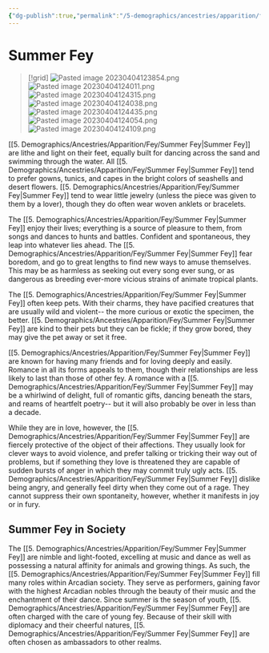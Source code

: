 ```yaml
---
{"dg-publish":true,"permalink":"/5-demographics/ancestries/apparition/fey/summer-fey/","noteIcon":""}
---
```


# Summer Fey

>[!grid]
>![Pasted image 20230404123854.png](/img/user/x.%20Assets/Attachments/Pasted%20image%2020230404123854.png)
>![Pasted image 20230404124011.png](/img/user/x.%20Assets/Attachments/Pasted%20image%2020230404124011.png)
>![Pasted image 20230404124315.png](/img/user/x.%20Assets/Attachments/Pasted%20image%2020230404124315.png)
>![Pasted image 20230404124038.png](/img/user/x.%20Assets/Attachments/Pasted%20image%2020230404124038.png)
>![Pasted image 20230404124435.png](/img/user/x.%20Assets/Attachments/Pasted%20image%2020230404124435.png)
>![Pasted image 20230404124054.png](/img/user/x.%20Assets/Attachments/Pasted%20image%2020230404124054.png)
>![Pasted image 20230404124109.png](/img/user/x.%20Assets/Attachments/Pasted%20image%2020230404124109.png)

[[5. Demographics/Ancestries/Apparition/Fey/Summer Fey\|Summer Fey]] are lithe and light on their feet, equally built for dancing across the sand and swimming through the water. All [[5. Demographics/Ancestries/Apparition/Fey/Summer Fey\|Summer Fey]] tend to prefer gowns, tunics, and capes in the bright colors of seashells and desert flowers. [[5. Demographics/Ancestries/Apparition/Fey/Summer Fey\|Summer Fey]]  tend to wear little jewelry (unless the piece was given to them by a lover), though they do often wear woven anklets or bracelets.

The [[5. Demographics/Ancestries/Apparition/Fey/Summer Fey\|Summer Fey]] enjoy their lives; everything is a source of pleasure to them, from songs and dances to hunts and battles. Confident and spontaneous, they leap into whatever lies ahead. The [[5. Demographics/Ancestries/Apparition/Fey/Summer Fey\|Summer Fey]] fear boredom, and go to great lengths to find new ways to amuse themselves. This may be as harmless as seeking out every song ever sung, or as dangerous as breeding ever-more vicious strains of animate tropical plants. 

The [[5. Demographics/Ancestries/Apparition/Fey/Summer Fey\|Summer Fey]] often keep pets. With their charms, they have pacified creatures that are usually wild and violent-- the more curious or exotic the specimen, the better. [[5. Demographics/Ancestries/Apparition/Fey/Summer Fey\|Summer Fey]] are kind to their pets but they can be fickle; if they grow bored, they may give the pet away or set it free. 

[[5. Demographics/Ancestries/Apparition/Fey/Summer Fey\|Summer Fey]] are known for having many friends and for loving deeply and easily. Romance in all its forms appeals to them, though their relationships are less likely to last than those of other fey. A romance with a [[5. Demographics/Ancestries/Apparition/Fey/Summer Fey\|Summer Fey]] may be a whirlwind of delight, full of romantic gifts, dancing beneath the stars, and reams of heartfelt poetry-- but it will also probably be over in less than a decade. 

While they are in love, however, the [[5. Demographics/Ancestries/Apparition/Fey/Summer Fey\|Summer Fey]] are fiercely protective of the object of their affections. They usually look for clever ways to avoid violence, and prefer talking or tricking their way out of problems, but if something they love is threatened they are capable of sudden bursts of anger in which they may commit truly ugly acts. [[5. Demographics/Ancestries/Apparition/Fey/Summer Fey\|Summer Fey]] dislike being angry, and generally feel dirty when they come out of a rage. They cannot suppress their own spontaneity, however, whether it manifests in joy or in fury. 

## Summer Fey in Society 

The [[5. Demographics/Ancestries/Apparition/Fey/Summer Fey\|Summer Fey]] are nimble and light-footed, excelling at music and dance as well as possessing a natural affinity for animals and growing things. As such, the [[5. Demographics/Ancestries/Apparition/Fey/Summer Fey\|Summer Fey]] fill many roles within Arcadian society. They serve as performers, gaining favor with the highest Arcadian nobles through the beauty of their music and the enchantment of their dance. Since summer is the season of youth, [[5. Demographics/Ancestries/Apparition/Fey/Summer Fey\|Summer Fey]] are often charged with the care of young fey. Because of their skill with diplomacy and their cheerful natures, [[5. Demographics/Ancestries/Apparition/Fey/Summer Fey\|Summer Fey]] are often chosen as ambassadors to other realms. 



